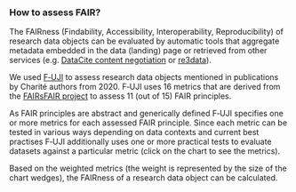 ### How to assess FAIR?

The FAIRness (Findability, Accessibility, Interoperability, Reproducibility) of research data objects can be evaluated by automatic tools that aggregate metadata embedded in the data (landing) page or retrieved from other services (e.g. [DataCite content negotiation](https://support.datacite.org/docs/datacite-content-resolver) or [re3data](https://www.re3data.org)).

We used [F‑UJI](https://www.f-uji.net/index.php?action=home) to assess research data objects mentioned in publications by Charité authors from 2020. F‑UJI uses 16 metrics that are derived from the [FAIRsFAIR project](https://zenodo.org/record/4081213#.Yi8yWC8w1pQ) to assess 11 (out of 15) FAIR principles.

As FAIR principles are abstract and generically defined F‑UJI specifies one or more metrics for each assessed FAIR principle. Since each metric can be tested in various ways depending on data contexts and current best practises F‑UJI additionally uses one or more practical tests to evaluate datasets against a particular metric (click on the chart to see the metrics).

Based on the weighted metrics (the weight is represented by the size of the chart wedges), the FAIRness of a research data object can be calculated.

<!---The FAIRness (Findability, Accessibility, Interoperability, Reproducibility) of research data objects can be evaluated by automatic tools that aggregate metadata embedded in the data (landing) page or retrieved from a persistent identifier provider (e.g. [DataCite content negotiation](https://support.datacite.org/docs/datacite-content-resolver)) and other services (e.g. [re3data](https://www.re3data.org)).-->

<!---For example, FAIR principle 'F1 — (Meta)data are assigned a globally unique and persistent identifier)' is evaluated by the two metrics 'FsF-F1-01D — (Data is assigned a globally unique identifier)' and 'FsF-F1-02D — (Data is assigned a persistent identifier)', which in turn can be assigned one or more practical tests such as 'Identifier is resolvable and follows a defined unique identifier syntax (IRI, URL)'.--> 

<!---In order for a research data object to be reused, it — and the hosting data repository — must meet certain quality criteria that ensure it is <a href = 'https://www.go-fair.org/fair-principles/'>FAIR — Findable, Accessible, Interoperable, and Reusable</a>.For this purpose the data must be stored together with detailed metadata that must conform to a defined standard.In addition, datasets are easier to reuse if the corresponding metadata is machine-readable and uses a standardized vocabulary.--> 


